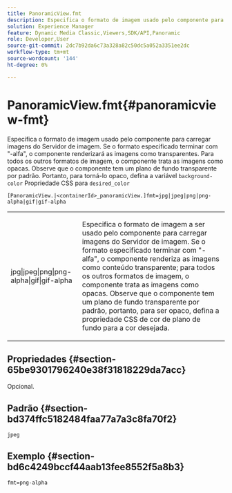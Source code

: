 ```yaml
---
title: PanoramicView.fmt
description: Especifica o formato de imagem usado pelo componente para carregar imagens do Servidor de imagem.
solution: Experience Manager
feature: Dynamic Media Classic,Viewers,SDK/API,Panoramic
role: Developer,User
source-git-commit: 2dc7b92da6c73a328a82c50dc5a052a3351ee2dc
workflow-type: tm+mt
source-wordcount: '144'
ht-degree: 0%

---
```


# PanoramicView.fmt{#panoramicview-fmt}

Especifica o formato de imagem usado pelo componente para carregar imagens do Servidor de imagem. Se o formato especificado terminar com &quot;-alfa&quot;, o componente renderizará as imagens como transparentes. Para todos os outros formatos de imagem, o componente trata as imagens como opacas. Observe que o componente tem um plano de fundo transparente por padrão. Portanto, para torná-lo opaco, defina a variável `background-color` Propriedade CSS para `desired_color`

`[PanoramicView.|<containerId>_panoramicView.]fmt=jpg|jpeg|png|png-alpha|gif|gif-alpha`

<table id="table_AE7AAFA9B4374E31B51D06511EB96401"> 
 <tbody> 
  <tr> 
   <td colname="col1"> <p> <span class="codeph"> jpg|jpeg|png|png-alpha|gif|gif-alpha </span> </p> </td> 
   <td colname="col2"> <p> Especifica o formato de imagem a ser usado pelo componente para carregar imagens do Servidor de imagem. Se o formato especificado terminar com "-alfa", o componente renderiza as imagens como conteúdo transparente; para todos os outros formatos de imagem, o componente trata as imagens como opacas. Observe que o componente tem um plano de fundo transparente por padrão, portanto, para ser opaco, defina a propriedade CSS de cor de plano de fundo para a cor desejada. </p> </td> 
  </tr> 
 </tbody> 
</table>

## Propriedades {#section-65be9301796240e38f31818229da7acc}

Opcional.

## Padrão {#section-bd374ffc5182484faa77a7a3c8fa70f2}

`jpeg`

## Exemplo {#section-bd6c4249bccf44aab13fee8552f5a8b3}

`fmt=png-alpha`
